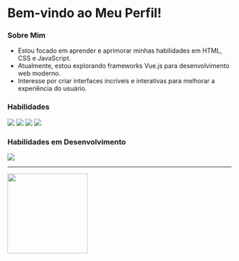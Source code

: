 # Bem-vindo ao Meu Perfil!
### Sobre Mim
- Estou focado em aprender e aprimorar minhas habilidades em HTML, CSS e JavaScript.
- Atualmente, estou explorando frameworks Vue.js para desenvolvimento web moderno.
- Interesse  por criar interfaces incríveis e interativas para melhorar a experiência do usuário.

### Habilidades
<div>
  <img src="https://img.shields.io/badge/HTML5-E34F26?style=for-the-badge&logo=html5&logoColor=white">
  <img src="https://img.shields.io/badge/CSS3-1572B6?style=for-the-badge&logo=css3&logoColor=white">
  <img src="https://img.shields.io/badge/JavaScript-323330?style=for-the-badge&logo=javascript&logoColor=F7DF1E">
  <img src="https://img.shields.io/badge/Git-E34F26?style=for-the-badge&logo=git&logoColor=white">
</div>

### Habilidades em Desenvolvimento
<div>
  <img src="https://img.shields.io/badge/Vue.js-35495E?style=for-the-badge&logo=vue.js&logoColor=4FC08D">
</div>

---

<div>
  <a href="https://github.com/marcosokamoto">
  <img loading="lazy" height="180em" src="https://github-readme-stats.vercel.app/api/top-langs/?username=marcosokamoto&layout=compact&langs_count=7&theme=github_dark"/>
</div>

<!--
- HTML5
- CSS3 (incluindo flexbox e grid)
- JavaScript (ES6+)
- Vue.js (em processo de aprendizado)

## Projetos
- [Nome do Projeto](link do projeto): Breve descrição do projeto e tecnologias utilizadas.
- [Nome do Projeto](link do projeto): Breve descrição do projeto e tecnologias utilizadas.

## Contato
- 📧 Email: seuemail@gmail.com
- 🔗 LinkedIn: [Seu Perfil](link do LinkedIn)
- 🐦 Twitter: [@SeuTwitter](link do Twitter)


**marcosokamoto/marcosokamoto** is a ✨ _special_ ✨ repository because its `README.md` (this file) appears on your GitHub profile.
### Hi there 👋
Here are some ideas to get you started:

- 🔭 I’m currently working on ...
- 🌱 I’m currently learning ...
- 👯 I’m looking to collaborate on ...
- 🤔 I’m looking for help with ...
- 💬 Ask me about ...
- 📫 How to reach me: ...
- 😄 Pronouns: ...
- ⚡ Fun fact: ...
-->
